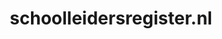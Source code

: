 ---
layout: post
title:  "schoolleidersregister.nl"
internal_url:  "/dutchgov/schoolleidersregister.nl.html"
categories: dutchgov
---